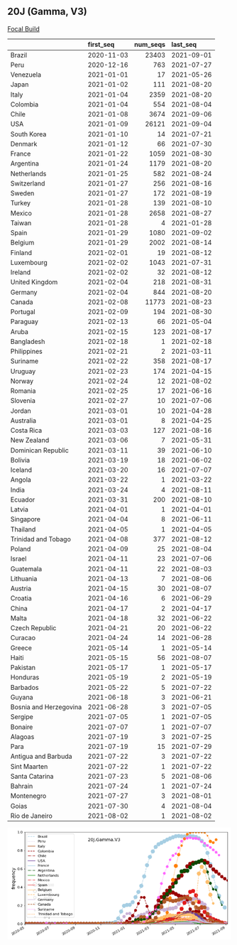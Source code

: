 

## 20J (Gamma, V3)
[Focal Build](https://nextstrain.org/groups/neherlab/ncov/20J.Gamma.V3)

|                        | first_seq   |   num_seqs | last_seq   |
|:-----------------------|:------------|-----------:|:-----------|
| Brazil                 | 2020-11-03  |      23403 | 2021-09-01 |
| Peru                   | 2020-12-16  |        763 | 2021-07-27 |
| Venezuela              | 2021-01-01  |         17 | 2021-05-26 |
| Japan                  | 2021-01-02  |        111 | 2021-08-20 |
| Italy                  | 2021-01-04  |       2359 | 2021-08-20 |
| Colombia               | 2021-01-04  |        554 | 2021-08-04 |
| Chile                  | 2021-01-08  |       3674 | 2021-09-06 |
| USA                    | 2021-01-09  |      26121 | 2021-09-04 |
| South Korea            | 2021-01-10  |         14 | 2021-07-21 |
| Denmark                | 2021-01-12  |         66 | 2021-07-30 |
| France                 | 2021-01-22  |       1059 | 2021-08-30 |
| Argentina              | 2021-01-24  |       1179 | 2021-08-20 |
| Netherlands            | 2021-01-25  |        582 | 2021-08-24 |
| Switzerland            | 2021-01-27  |        256 | 2021-08-16 |
| Sweden                 | 2021-01-27  |        172 | 2021-08-19 |
| Turkey                 | 2021-01-28  |        139 | 2021-08-10 |
| Mexico                 | 2021-01-28  |       2658 | 2021-08-27 |
| Taiwan                 | 2021-01-28  |          4 | 2021-01-28 |
| Spain                  | 2021-01-29  |       1080 | 2021-09-02 |
| Belgium                | 2021-01-29  |       2002 | 2021-08-14 |
| Finland                | 2021-02-01  |         19 | 2021-08-12 |
| Luxembourg             | 2021-02-02  |       1043 | 2021-07-31 |
| Ireland                | 2021-02-02  |         32 | 2021-08-12 |
| United Kingdom         | 2021-02-04  |        218 | 2021-08-31 |
| Germany                | 2021-02-04  |        844 | 2021-08-20 |
| Canada                 | 2021-02-08  |      11773 | 2021-08-23 |
| Portugal               | 2021-02-09  |        194 | 2021-08-30 |
| Paraguay               | 2021-02-13  |         66 | 2021-05-04 |
| Aruba                  | 2021-02-15  |        123 | 2021-08-17 |
| Bangladesh             | 2021-02-18  |          1 | 2021-02-18 |
| Philippines            | 2021-02-21  |          2 | 2021-03-11 |
| Suriname               | 2021-02-22  |        358 | 2021-08-17 |
| Uruguay                | 2021-02-23  |        174 | 2021-04-15 |
| Norway                 | 2021-02-24  |         12 | 2021-08-02 |
| Romania                | 2021-02-25  |         17 | 2021-06-16 |
| Slovenia               | 2021-02-27  |         10 | 2021-07-06 |
| Jordan                 | 2021-03-01  |         10 | 2021-04-28 |
| Australia              | 2021-03-01  |          8 | 2021-04-25 |
| Costa Rica             | 2021-03-03  |        127 | 2021-08-16 |
| New Zealand            | 2021-03-06  |          7 | 2021-05-31 |
| Dominican Republic     | 2021-03-11  |         39 | 2021-06-10 |
| Bolivia                | 2021-03-19  |         18 | 2021-06-02 |
| Iceland                | 2021-03-20  |         16 | 2021-07-07 |
| Angola                 | 2021-03-22  |          1 | 2021-03-22 |
| India                  | 2021-03-24  |          4 | 2021-08-11 |
| Ecuador                | 2021-03-31  |        200 | 2021-08-10 |
| Latvia                 | 2021-04-01  |          1 | 2021-04-01 |
| Singapore              | 2021-04-04  |          8 | 2021-06-11 |
| Thailand               | 2021-04-05  |          1 | 2021-04-05 |
| Trinidad and Tobago    | 2021-04-08  |        377 | 2021-08-12 |
| Poland                 | 2021-04-09  |         25 | 2021-08-04 |
| Israel                 | 2021-04-11  |         23 | 2021-07-06 |
| Guatemala              | 2021-04-11  |         22 | 2021-08-03 |
| Lithuania              | 2021-04-13  |          7 | 2021-08-06 |
| Austria                | 2021-04-15  |         30 | 2021-08-07 |
| Croatia                | 2021-04-16  |          6 | 2021-06-29 |
| China                  | 2021-04-17  |          2 | 2021-04-17 |
| Malta                  | 2021-04-18  |         32 | 2021-06-22 |
| Czech Republic         | 2021-04-21  |         20 | 2021-06-22 |
| Curacao                | 2021-04-24  |         14 | 2021-06-28 |
| Greece                 | 2021-05-14  |          1 | 2021-05-14 |
| Haiti                  | 2021-05-15  |         56 | 2021-08-07 |
| Pakistan               | 2021-05-17  |          1 | 2021-05-17 |
| Honduras               | 2021-05-19  |          2 | 2021-05-19 |
| Barbados               | 2021-05-22  |          5 | 2021-07-22 |
| Guyana                 | 2021-06-18  |          3 | 2021-06-21 |
| Bosnia and Herzegovina | 2021-06-28  |          3 | 2021-07-05 |
| Sergipe                | 2021-07-05  |          1 | 2021-07-05 |
| Bonaire                | 2021-07-07  |          1 | 2021-07-07 |
| Alagoas                | 2021-07-19  |          3 | 2021-07-25 |
| Para                   | 2021-07-19  |         15 | 2021-07-29 |
| Antigua and Barbuda    | 2021-07-22  |          3 | 2021-07-22 |
| Sint Maarten           | 2021-07-22  |          1 | 2021-07-22 |
| Santa Catarina         | 2021-07-23  |          5 | 2021-08-06 |
| Bahrain                | 2021-07-24  |          1 | 2021-07-24 |
| Montenegro             | 2021-07-27  |          3 | 2021-08-01 |
| Goias                  | 2021-07-30  |          4 | 2021-08-04 |
| Rio de Janeiro         | 2021-08-02  |          1 | 2021-08-02 |

![Overall trends 20J.Gamma.V3](/overall_trends_figures/overall_trends_20J.Gamma.V3.png)